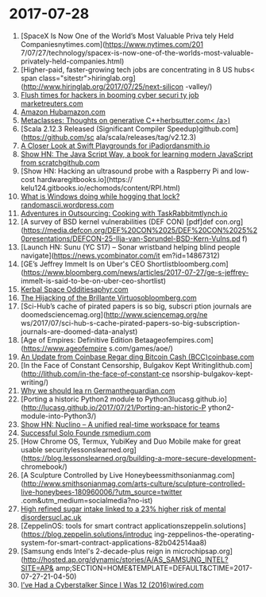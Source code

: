 # 2017-07-28
1. [SpaceX Is Now One of the World’s Most Valuable Priva
tely Held Companiesnytimes.com](https://www.nytimes.com/201
7/07/27/technology/spacex-is-now-one-of-the-worlds-most-valuable-privately-held-companies.html)
2. [Higher-paid, faster-growing tech jobs are concentrating in 8 US hubs<
span class="sitestr">hiringlab.org](http://www.hiringlab.org/2017/07/25/next-silicon
-valley/)
3. [Flush times for hackers in booming cyber securi
ty job marketreuters.com](http://www.reuters.com/article/us-cyber-conference-business-idUSKBN1AD001)
4. [Amazon Hubamazon.com](https://thehub.amazon.com/)
5. [Metaclasses: Thoughts on generative C++herbsutter.com<
/a>)](https://herbsutter.com/2017/07/26/metaclasses-thoughts-on-generative-c/)
6. [Scala 2.12.3 Released (Significant Compiler Speedup)github.com](https://github.com/sc
ala/scala/releases/tag/v2.12.3)
7. [A Closer Look at Swift Playgrounds for iPadjordansmith.io](http://jordansmith.io/everyone-can-code/)
8. [Show HN: The Java
Script Way, a book for learning modern JavaScript from scratchgithub.com](https://github.com/bpesquet/thejsway/#)
9. [Show HN: Hacking an ultrasound probe with a Raspberry Pi and low-cost hardwaregitbooks.io](https://
kelu124.gitbooks.io/echomods/content/RPI.html)
10. [What is Windows doing while hogging that lock?
randomascii.wordpress.com](https://randomascii.wordpress.com/2017/07/27/what-is-windows-doing-while-hogging-that-lock/)
11. [Adventures in Outsourcing: Cooking with TaskRabbitmtlynch.io](https://mtlynch.io/taskrabbit-cooking/)
12. [A survey of BSD kernel vulnerabilities (DEF CON) [pdf]def
con.org](https://media.defcon.org/DEF%20CON%2025/DEF%20CON%2025%20presentations/DEFCON-25-Ilja-van-Sprundel-BSD-Kern-Vulns.pd
f)
13. [Launch HN: Sunu (YC S17) – Sonar wristband helping blind people navigate](https://news.ycombinator.com/it
em?id=14867312)
14. [GE’s Jeffrey Immelt Is on Uber's CEO Shortlistbloomberg.com](https://www.bloomberg.com/news/articles/2017-07-27/ge-s-jeffrey-
immelt-is-said-to-be-on-uber-ceo-shortlist)
15. [Kerbal Space Odditiesaphyr.com](https://aphyr.com/posts/345-kerbal-space-oddities)
16. [The Hijacking of the Brillante Virtuosobloomberg.com](https://www.bloomberg.com/features/2017-hijacking-of-brillante-virtuoso/)
17. [Sci-Hub’s cache of pirated papers is so big, subscri
ption journals are doomedsciencemag.org](http://www.sciencemag.org/ne
ws/2017/07/sci-hub-s-cache-pirated-papers-so-big-subscription-journals-are-doomed-data-analyst)
18. [Age of Empires: Definitive Edition Betaageofempires.com](https://www.ageofempire
s.com/games/aoe/)
19. [An Update from Coinbase Regar
ding Bitcoin Cash (BCC)coinbase.com](https://blog.coinbase.com/update-for-customers-with-bitcoin-stored-on-coinbase-99e2d4790a53)
20. [In the Face of Constant Censorship, Bulgakov Kept Writinglithub.com](http://lithub.com/in-the-face-of-constant-ce
nsorship-bulgakov-kept-writing/)
21. [Why we should lea
rn Germantheguardian.com](https://www.theguardian.com/education/2017/jul/02/why-we-should-learn-german-john-le-carre)
22. [Porting a historic Python2 module to Python3lucasg.github.io](http://lucasg.github.io/2017/07/21/Porting-an-historic-P
ython2-module-into-Python3/)
23. [Show HN: Nuclino – A unified real-time workspace for teams](https://www.nuclino.com/)
24. [Successful Solo Founde
rsmedium.com](https://medium.com/@haftrm/successful-solo-founders-5c7f60ef6a0e)
25. [How Chrome OS, Termux, YubiKey and Duo Mobile make for great usable securitylessonslearned.org](https://blog.lessonslearned.org/building-a-more-secure-development-
chromebook/)
26. [A Sculpture Controlled by Live Honeybeessmithsonianmag.com](http://www.smithsonianmag.com/arts-culture/sculpture-controlled-live-honeybees-180960006/?utm_source=twitter
.com&utm_medium=socialmedia?no-ist)
27. [High refined sugar intake linked to a 23%
higher risk of mental disordersucl.ac.uk](http://www.ucl.ac.uk/news/news-articles/0717/27072017_sugar_mental)
28. [ZeppelinOS: tools for smart contract applicationszeppelin.solutions](https://blog.zeppelin.solutions/introduc
ing-zeppelinos-the-operating-system-for-smart-contract-applications-82b042514aa8)
29. [Samsung ends Intel's 2-decade-plus reign in microchipsap.org](http://hosted.ap.org/dynamic/stories/A/AS_SAMSUNG_INTEL?SITE=AP&
amp;SECTION=HOME&TEMPLATE=DEFAULT&CTIME=2017-07-27-21-04-50)
30. [I’ve Had a Cyberstalker Since I Was 12 (2016)wired.com](https://www.wired.com/2016/02/ive-had-a-cyberstalker-since-i-was-12/?mbid=social_tw_backchannel)